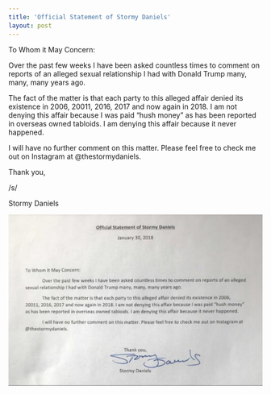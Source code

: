 ```yaml
---
title: 'Official Statement of Stormy Daniels'
layout: post
---
```


To Whom it May Concern:

Over the past few weeks I have been asked countless times to comment on reports of an alleged sexual relationship I had with Donald Trump many, many, many years ago.

The fact of the matter is that each party to this alleged affair denied its existence in 2006, 20011, 2016, 2017 and now again in 2018. I am not denying this affair because I was paid “hush money” as has been reported in overseas owned tabloids. I am denying this affair because it never happened.

I will have no further comment on this matter. Please feel free to check me out on Instagram at @thestormydaniels.

Thank you,

/s/

Stormy Daniels

![Official statement from Stormy Daniels](/assets/20180130-Stormy-Daniels.jpg)
